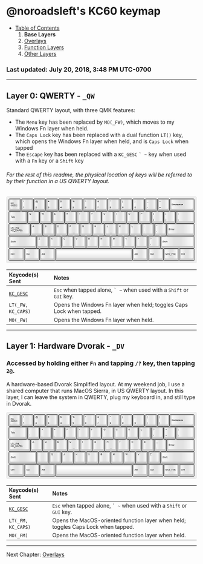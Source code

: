 # @noroadsleft's KC60 keymap

- [Table of Contents](./readme.md)
  1. **Base Layers**
  2. [Overlays](./readme_ch2.md)
  3. [Function Layers](./readme_ch3.md)
  4. [Other Layers](./readme_ch4.md)

### Last updated: July 20, 2018, 3:48 PM UTC-0700


----

## Layer 0: QWERTY - `_QW`

Standard QWERTY layout, with three QMK features:

- The `Menu` key has been replaced by `MO(_FW)`, which moves to my Windows Fn layer when held.
- The `Caps Lock` key has been replaced with a dual function `LT()` key, which opens the Windows Fn layer when held, and is `Caps Lock` when tapped
- The `Escape` key has been replaced with a `KC_GESC` `` ` ~ `` key when used with a `Fn` key or a `Shift` key

###### For the rest of this readme, the physical location of keys will be referred to by their function in a US QWERTY layout.

![layer 0](./images/layer_00.png)

Keycode(s) Sent     | Notes
:------------------ | :----
[`KC_GESC`](#)      | `Esc` when tapped alone, `` ` ~ `` when used with a `Shift` or `GUI` key.
`LT(_FW, KC_CAPS)`  | Opens the Windows Fn layer when held; toggles Caps Lock when tapped.
`MO(_FW)`           | Opens the Windows Fn layer when held.


----

## Layer 1: Hardware Dvorak - `_DV`

### Accessed by holding either `Fn` and tapping `/?` key, then tapping `2@`.

A hardware-based Dvorak Simplified layout. At my weekend job, I use a shared computer that runs MacOS Sierra, in US QWERTY layout. In this layer, I can leave the system in QWERTY, plug my keyboard in, and still type in Dvorak.

![layer 1](./images/layer_01.png)

Keycode(s) Sent     | Notes
:------------------ | :----
[`KC_GESC`](#)      | `Esc` when tapped alone, `` ` ~ `` when used with a `Shift` or `GUI` key.
`LT(_FM, KC_CAPS)`  | Opens the MacOS-oriented function layer when held; toggles Caps Lock when tapped.
`MO(_FM)`           | Opens the MacOS-oriented function layer when held.


----

Next Chapter: [Overlays](./readme_ch2.md)
